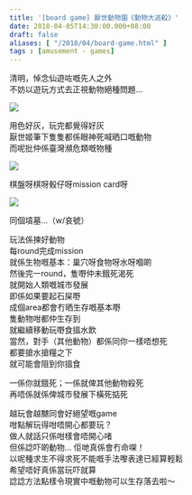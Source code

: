 ```yaml
---
title: '[board game] 厭世動物園《動物大逃殺》'
date: 2018-04-05T14:30:00.000+08:00
draft: false
aliases: [ "/2018/04/board-game.html" ]
tags : [amusement - games]
---
```


清明，悼念仙遊咗嘅先人之外  
不妨以遊玩方式去正視動物絕種問題…  

[![](https://c1.staticflickr.com/1/865/26358119137_3d707bff14_z.jpg)](https://c1.staticflickr.com/1/865/26358119137_3d707bff14_z.jpg)

用色好灰，玩完都覺得好灰  
厭世姬筆下隻隻都係眼神死喊晒口嘅動物  
而呢批仲係臺灣瀕危類嘅物種  

[![](https://c1.staticflickr.com/1/821/40334012365_85dc22dd99_z.jpg)](https://c1.staticflickr.com/1/821/40334012365_85dc22dd99_z.jpg)

棋盤呀棋呀骰仔呀mission card呀  

[![](https://c1.staticflickr.com/1/809/26358118307_7cbe3a47fb_z.jpg)](https://c1.staticflickr.com/1/809/26358118307_7cbe3a47fb_z.jpg)

同個墳墓...（w/哀號）  
  
玩法係揀好動物  
每round完成mission  
就係生物嘅基本：巢穴呀食物呀水呀嗰啲  
然後完一round，隻嘢仲未餓死渴死  
就開始人類嘅城市發展  
即係如果要起石屎嘢  
成個area都會冇晒生存嘅基本嘢  
隻動物咁都仲生存到  
就繼續移動玩嘢食搵水飲  
當然，對手（其他動物）都係同你一樣唔想死  
都要搶水搶糧之下  
就可能會阻到你搵食  
  
一係你就餓死；一係就俾其他動物殺死  
再唔係就係俾城市發展下橫死掂死  
  
越玩會越嬲同會好絕望嘅game  
咁點解玩得咁唔開心都要玩？  
做人就話只係咁樣會唔開心啫  
但係諗吓啲動物… 佢哋真係會冇命㗎！  
以呢種求生不得求死不能嘅手法嚟表達已經算輕鬆  
希望唔好真係當玩吓就算  
諗諗方法點樣令現實中嘅動物可以生存落去啦～